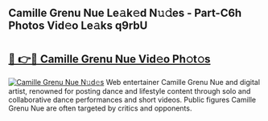 ## Camille Grenu Nue Le𝚊k𝚎d N𝚞𝚍es - Part-C6h Photos Vid𝚎o Le𝚊ks q9rbU

# <h2><a href="http://fb6k4t.evod.top/?m=Camille+Grenu+Nue">🔗 👉🔴 Camille Grenu Nue Vid𝚎o Ph𝚘t𝚘s</a></h2>

[![Camille Grenu Nue N𝚞d𝚎s](https://i.imgur.com/8V9OHl7.gif)](http://fb6k4t.evod.top/?m=Camille+Grenu+Nue)
Web entertainer Camille Grenu Nue and digital artist, renowned for posting dance and lifestyle content through solo and collaborative dance performances and short videos. Public figures Camille Grenu Nue are often targeted by critics and opponents. 
